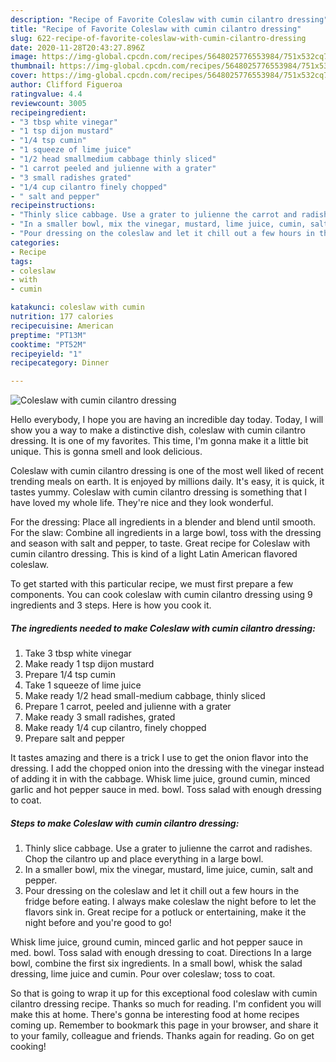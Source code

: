 ```yaml
---
description: "Recipe of Favorite Coleslaw with cumin cilantro dressing"
title: "Recipe of Favorite Coleslaw with cumin cilantro dressing"
slug: 622-recipe-of-favorite-coleslaw-with-cumin-cilantro-dressing
date: 2020-11-28T20:43:27.896Z
image: https://img-global.cpcdn.com/recipes/5648025776553984/751x532cq70/coleslaw-with-cumin-cilantro-dressing-recipe-main-photo.jpg
thumbnail: https://img-global.cpcdn.com/recipes/5648025776553984/751x532cq70/coleslaw-with-cumin-cilantro-dressing-recipe-main-photo.jpg
cover: https://img-global.cpcdn.com/recipes/5648025776553984/751x532cq70/coleslaw-with-cumin-cilantro-dressing-recipe-main-photo.jpg
author: Clifford Figueroa
ratingvalue: 4.4
reviewcount: 3005
recipeingredient:
- "3 tbsp white vinegar"
- "1 tsp dijon mustard"
- "1/4 tsp cumin"
- "1 squeeze of lime juice"
- "1/2 head smallmedium cabbage thinly sliced"
- "1 carrot peeled and julienne with a grater"
- "3 small radishes grated"
- "1/4 cup cilantro finely chopped"
- " salt and pepper"
recipeinstructions:
- "Thinly slice cabbage. Use a grater to julienne the carrot and radishes. Chop the cilantro up and place everything in a large bowl."
- "In a smaller bowl, mix the vinegar, mustard, lime juice, cumin, salt and pepper."
- "Pour dressing on the coleslaw and let it chill out a few hours in the fridge before eating. I always make coleslaw the night before to let the flavors sink in. Great recipe for a potluck or entertaining, make it the night before and you&#39;re good to go!"
categories:
- Recipe
tags:
- coleslaw
- with
- cumin

katakunci: coleslaw with cumin 
nutrition: 177 calories
recipecuisine: American
preptime: "PT13M"
cooktime: "PT52M"
recipeyield: "1"
recipecategory: Dinner

---
```



![Coleslaw with cumin cilantro dressing](https://img-global.cpcdn.com/recipes/5648025776553984/751x532cq70/coleslaw-with-cumin-cilantro-dressing-recipe-main-photo.jpg)

Hello everybody, I hope you are having an incredible day today. Today, I will show you a way to make a distinctive dish, coleslaw with cumin cilantro dressing. It is one of my favorites. This time, I'm gonna make it a little bit unique. This is gonna smell and look delicious.

Coleslaw with cumin cilantro dressing is one of the most well liked of recent trending meals on earth. It is enjoyed by millions daily. It's easy, it is quick, it tastes yummy. Coleslaw with cumin cilantro dressing is something that I have loved my whole life. They're nice and they look wonderful.

For the dressing: Place all ingredients in a blender and blend until smooth. For the slaw: Combine all ingredients in a large bowl, toss with the dressing and season with salt and pepper, to taste. Great recipe for Coleslaw with cumin cilantro dressing. This is kind of a light Latin American flavored coleslaw.


To get started with this particular recipe, we must first prepare a few components. You can cook coleslaw with cumin cilantro dressing using 9 ingredients and 3 steps. Here is how you cook it.

<!--inarticleads1-->

##### The ingredients needed to make Coleslaw with cumin cilantro dressing:

1. Take 3 tbsp white vinegar
1. Make ready 1 tsp dijon mustard
1. Prepare 1/4 tsp cumin
1. Take 1 squeeze of lime juice
1. Make ready 1/2 head small-medium cabbage, thinly sliced
1. Prepare 1 carrot, peeled and julienne with a grater
1. Make ready 3 small radishes, grated
1. Make ready 1/4 cup cilantro, finely chopped
1. Prepare  salt and pepper


It tastes amazing and there is a trick I use to get the onion flavor into the dressing. I add the chopped onion into the dressing with the vinegar instead of adding it in with the cabbage. Whisk lime juice, ground cumin, minced garlic and hot pepper sauce in med. bowl. Toss salad with enough dressing to coat. 

<!--inarticleads2-->

##### Steps to make Coleslaw with cumin cilantro dressing:

1. Thinly slice cabbage. Use a grater to julienne the carrot and radishes. Chop the cilantro up and place everything in a large bowl.
1. In a smaller bowl, mix the vinegar, mustard, lime juice, cumin, salt and pepper.
1. Pour dressing on the coleslaw and let it chill out a few hours in the fridge before eating. I always make coleslaw the night before to let the flavors sink in. Great recipe for a potluck or entertaining, make it the night before and you&#39;re good to go!


Whisk lime juice, ground cumin, minced garlic and hot pepper sauce in med. bowl. Toss salad with enough dressing to coat. Directions In a large bowl, combine the first six ingredients. In a small bowl, whisk the salad dressing, lime juice and cumin. Pour over coleslaw; toss to coat. 

So that is going to wrap it up for this exceptional food coleslaw with cumin cilantro dressing recipe. Thanks so much for reading. I'm confident you will make this at home. There's gonna be interesting food at home recipes coming up. Remember to bookmark this page in your browser, and share it to your family, colleague and friends. Thanks again for reading. Go on get cooking!
